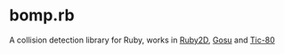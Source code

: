 # bomp.rb
A collision detection library for Ruby, works in [Ruby2D](https://github.com/ruby2d/ruby2d), [Gosu](https://github.com/gosu/gosu) and [Tic-80](https://github.com/nesbox/TIC-80)
